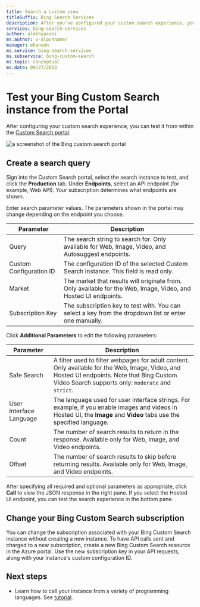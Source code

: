 ```yaml
---
title: Search a custom view
titleSuffix: Bing Search Services
description: After you've configured your custom search experience, you can test it from within the Bing Custom Search portal.
services: bing-search-services
author: alekhyasasi
ms.author: v-alpunnamar
manager: ehansen
ms.service: bing-search-services
ms.subservice: bing-custom-search
ms.topic: conceptual
ms.date: 09/27/2023
---
```


# Test your Bing Custom Search instance from the Portal

After configuring your custom search experience, you can test it from within the [Custom Search portal](https://customsearch.ai).

![a screenshot of the Bing custom search portal](../media/portal-search-screen.png)

## Create a search query

Sign into the Custom Search portal, select the search instance to test, and click the **Production** tab. Under **Endpoints**, select an API endpoint (for example, Web API). Your subscription determines what endpoints are shown.

Enter search parameter values. The parameters shown in the portal may change depending on the endpoint you choose.

|Parameter|Description
|-|-
|Query|The search string to search for. Only available for Web, Image, Video, and Autosuggest endpoints.
|Custom Configuration ID|The configuration ID of the selected Custom Search instance. This field is read only.
|Market|The market that results will originate from. Only available for the Web, Image, Video, and Hosted UI endpoints.
|Subscription Key|The subscription key to test with. You can select a key from the dropdown list or enter one manually.

Click **Additional Parameters** to edit the following parameters:  

|Parameter|Description
|-|-
|Safe Search|A filter used to filter webpages for adult content. Only available for the Web, Image, Video, and Hosted UI endpoints. Note that Bing Custom Video Search supports only: `moderate` and `strict`.
|User Interface Language|The language used for user interface strings. For example, if you enable images and videos in Hosted UI, the **Image** and **Video** tabs use the specified language.
|Count|The number of search results to return in the response. Available only for Web, Image, and Video endpoints.
|Offset|The number of search results to skip before returning results. Available only for Web, Image, and Video endpoints.

After specifying all required and optional parameters as appropriate, click **Call** to view the JSON response in the right pane. If you select the Hosted UI endpoint, you can test the search experience in the bottom pane.

## Change your Bing Custom Search subscription

You can change the subscription associated with your Bing Custom Search instance without creating a new instance. To have API calls sent and charged to a new subscription, create a new Bing Custom Search resource in the Azure portal. Use the new subscription key in your API requests, along with your instance's custom configuration ID.

## Next steps

- Learn how to call your instance from a variety of programming languages. See [tutorial](../tutorial/custom-search-web-page.md).
